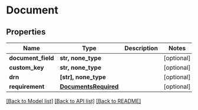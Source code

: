# Document


## Properties
Name | Type | Description | Notes
------------ | ------------- | ------------- | -------------
**document_field** | **str, none_type** |  | [optional] 
**custom_key** | **str, none_type** |  | [optional] 
**drn** | **[str], none_type** |  | [optional] 
**requirement** | [**DocumentsRequired**](DocumentsRequired.md) |  | [optional] 

[[Back to Model list]](../README.md#documentation-for-models) [[Back to API list]](../README.md#documentation-for-api-endpoints) [[Back to README]](../README.md)


